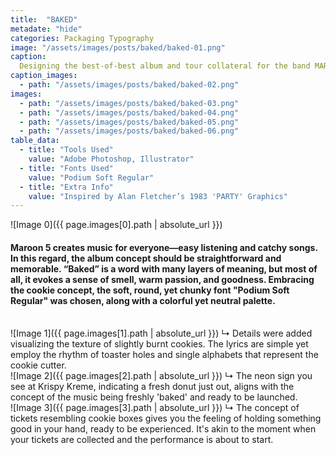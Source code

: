 ```yaml
---
title:  "BAKED"
metadate: "hide"
categories: Packaging Typography
image: "/assets/images/posts/baked/baked-01.png"
caption: 
  Designing the best-of-best album and tour collateral for the band MAROON5 was challenging in terms of making the typography stand out while capturing the essence of the band's identity and the album itself. The whole package share the core story but transforms according to the medium.
caption_images: 
  - path: "/assets/images/posts/baked/baked-02.png"
images:
  - path: "/assets/images/posts/baked/baked-03.png"
  - path: "/assets/images/posts/baked/baked-04.png"
  - path: "/assets/images/posts/baked/baked-05.png"
  - path: "/assets/images/posts/baked/baked-06.png"
table_data:
  - title: "Tools Used"
    value: "Adobe Photoshop, Illustrator"
  - title: "Fonts Used"
    value: "Podium Soft Regular"
  - title: "Extra Info"
    value: "Inspired by Alan Fletcher’s 1983 'PARTY' Graphics"  
---
```


![Image 0]({{ page.images[0].path | absolute_url }})
#### Maroon 5 creates music for everyone—easy listening and catchy songs. In this regard, the album concept should be straightforward and memorable. “Baked” is a word with many layers of meaning, but most of all, it evokes a sense of smell, warm passion, and goodness. Embracing the cookie concept, the soft, round, yet chunky font "Podium Soft Regular" was chosen, along with a colorful yet neutral palette.

<br>
![Image 1]({{ page.images[1].path | absolute_url }})
↳ Details were added visualizing the texture of slightly burnt cookies. The lyrics are simple yet employ the rhythm of toaster holes and single alphabets that represent the cookie cutter.

<br>
![Image 2]({{ page.images[2].path | absolute_url }})
↳ The neon sign you see at Krispy Kreme, indicating a fresh donut just out, aligns with the concept of the music being freshly 'baked' and ready to be launched.

<br>
![Image 3]({{ page.images[3].path | absolute_url }})
↳ The concept of tickets resembling cookie boxes gives you the feeling of holding something good in your hand, ready to be experienced. It's akin to the moment when your tickets are collected and the performance is about to start.